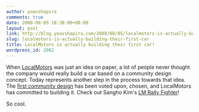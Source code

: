 ```yaml
---
author: yoavshapira
comments: true
date: 2008-08-05 18:38:00+00:00
layout: post
link: http://blog.yoavshapira.com/2008/08/05/localmotors-is-actually-building-their-first-car/
slug: localmotors-is-actually-building-their-first-car
title: LocalMotors is actually building their first car!
wordpress_id: 2002
---
```


When [LocalMotors](http://www.local-motors.com) was just an idea on paper, a lot of people never thought the company would really build a car based on a community design concept.  Today represents another step in the process towards that idea.  The [first community design](http://www.local-motors.com/buildProcess.php) has been voted upon, chosen, and LocalMotors has committed to building it.  Check out Sangho Kim's [LM Rally Fighter](http://www.local-motors.com/buildProcess.php)!  
  
So cool.

